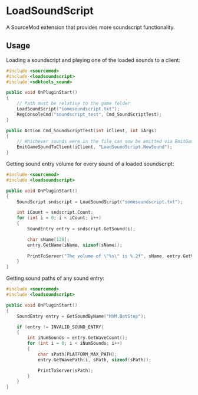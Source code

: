 # LoadSoundScript

A SourceMod extension that provides more soundscript functionality.

## Usage
Loading a soundscript and playing one of the loaded sounds to a client:
```cpp
#include <sourcemod>
#include <loadsoundscript>
#include <sdktools_sound>

public void OnPluginStart()
{
	// Path must be relative to the game folder
	LoadSoundScript("somesoundscript.txt");
	RegConsoleCmd("soundscript_test", Cmd_SoundScriptTest);
}

public Action Cmd_SoundScriptTest(int iClient, int iArgs)
{
	// Whichever sounds were in the file can now be emitted via EmitGameSound
	EmitGameSoundToClient(iClient, "LoadSoundScript.NewSound");
}
```

Getting sound entry volume for every sound of a loaded soundscript:
```cpp
#include <sourcemod>
#include <loadsoundscript>

public void OnPluginStart()
{
	SoundScript sndscript = LoadSoundScript("somesoundscript.txt");

	int iCount = sndscript.Count;
	for (int i = 0; i < iCount; i++)
	{
		SoundEntry entry = sndscript.GetSound(i);

		char sName[128];
		entry.GetName(sName, sizeof(sName));
		
		PrintToServer("The volume of \"%s\" is %.2f", sName, entry.GetVolume());
	}
}
```

Getting sound paths of any sound entry:
```cpp
#include <sourcemod>
#include <loadsoundscript>

public void OnPluginStart()
{
	SoundEntry entry = GetSoundByName("MVM.BotStep");

	if (entry != INVALID_SOUND_ENTRY)
	{
		int iNumSounds = entry.GetWaveCount();
		for (int i = 0; i < iNumSounds; i++)
		{
			char sPath[PLATFORM_MAX_PATH];
			entry.GetWavePath(i, sPath, sizeof(sPath));

			PrintToServer(sPath);
		}
	}
}
```

